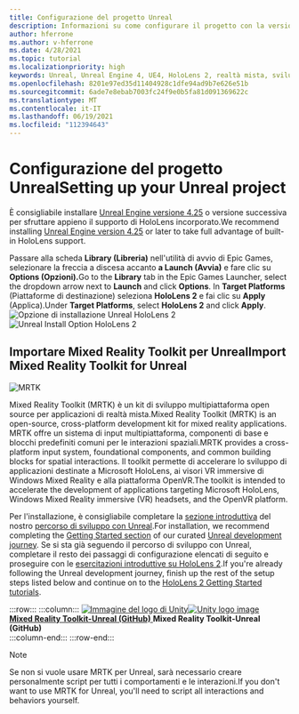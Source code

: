```yaml
---
title: Configurazione del progetto Unreal
description: Informazioni su come configurare il progetto con la versione più recente di Unreal Engine e dello strumento di funzionalità di realtà mista.
author: hferrone
ms.author: v-hferrone
ms.date: 4/28/2021
ms.topic: tutorial
ms.localizationpriority: high
keywords: Unreal, Unreal Engine 4, UE4, HoloLens 2, realtà mista, sviluppo, funzionalità, nuovo progetto, emulatore, documentazione, guide, ologrammi, sviluppo di giochi, visore VR di realtà mista, visore VR di realtà mista windows, visore VR di realtà virtuale
ms.openlocfilehash: 8201e97ed35d11404928c1dfe94ad9b7e626e51b
ms.sourcegitcommit: 6ade7e8ebab7003fc24f9e0b5fa81d091369622c
ms.translationtype: MT
ms.contentlocale: it-IT
ms.lasthandoff: 06/19/2021
ms.locfileid: "112394643"
---
```

# <a name="setting-up-your-unreal-project"></a><span data-ttu-id="e9a75-104">Configurazione del progetto Unreal</span><span class="sxs-lookup"><span data-stu-id="e9a75-104">Setting up your Unreal project</span></span>

<span data-ttu-id="e9a75-105">È consigliabile installare [Unreal Engine versione 4.25](https://docs.unrealengine.com//GettingStarted/Installation/index.html) o versione successiva per sfruttare appieno il supporto di HoloLens incorporato.</span><span class="sxs-lookup"><span data-stu-id="e9a75-105">We recommend installing [Unreal Engine version 4.25](https://docs.unrealengine.com//GettingStarted/Installation/index.html) or later to take full advantage of built-in HoloLens support.</span></span>

<span data-ttu-id="e9a75-106">Passare alla scheda **Library (Libreria)** nell'utilità di avvio di Epic Games, selezionare la freccia a discesa accanto **a Launch (Avvia)** e fare clic su **Options (Opzioni).**</span><span class="sxs-lookup"><span data-stu-id="e9a75-106">Go to the **Library** tab in the Epic Games Launcher, select the dropdown arrow next to **Launch** and click **Options**.</span></span> <span data-ttu-id="e9a75-107">In **Target Platforms** (Piattaforme di destinazione) seleziona **HoloLens 2** e fai clic su **Apply** (Applica).</span><span class="sxs-lookup"><span data-stu-id="e9a75-107">Under **Target Platforms**, select **HoloLens 2** and click **Apply**.</span></span>
<span data-ttu-id="e9a75-108">![Opzione di installazione Unreal HoloLens 2](../images/Unreal_Install_Option_HoloLens2.png)</span><span class="sxs-lookup"><span data-stu-id="e9a75-108">![Unreal Install Option HoloLens 2](../images/Unreal_Install_Option_HoloLens2.png)</span></span>

## <a name="import-mixed-reality-toolkit-for-unreal"></a><span data-ttu-id="e9a75-109">Importare Mixed Reality Toolkit per Unreal</span><span class="sxs-lookup"><span data-stu-id="e9a75-109">Import Mixed Reality Toolkit for Unreal</span></span>

![MRTK](../../design/images/MRTK_UX_Hero.png)

<span data-ttu-id="e9a75-111">Mixed Reality Toolkit (MRTK) è un kit di sviluppo multipiattaforma open source per applicazioni di realtà mista.</span><span class="sxs-lookup"><span data-stu-id="e9a75-111">Mixed Reality Toolkit (MRTK) is an open-source, cross-platform development kit for mixed reality applications.</span></span> <span data-ttu-id="e9a75-112">MRTK offre un sistema di input multipiattaforma, componenti di base e blocchi predefiniti comuni per le interazioni spaziali.</span><span class="sxs-lookup"><span data-stu-id="e9a75-112">MRTK provides a cross-platform input system, foundational components, and common building blocks for spatial interactions.</span></span> <span data-ttu-id="e9a75-113">Il toolkit permette di accelerare lo sviluppo di applicazioni destinate a Microsoft HoloLens, ai visori VR immersive di Windows Mixed Reality e alla piattaforma OpenVR.</span><span class="sxs-lookup"><span data-stu-id="e9a75-113">The toolkit is intended to accelerate the development of applications targeting Microsoft HoloLens, Windows Mixed Reality immersive (VR) headsets, and the OpenVR platform.</span></span>

<span data-ttu-id="e9a75-114">Per l'installazione, è consigliabile completare la [sezione introduttiva](unreal-development-overview.md#1-getting-started) del nostro [percorso di sviluppo con Unreal](unreal-development-overview.md).</span><span class="sxs-lookup"><span data-stu-id="e9a75-114">For installation, we recommend completing the [Getting Started section](unreal-development-overview.md#1-getting-started) of our curated [Unreal development journey](unreal-development-overview.md).</span></span> <span data-ttu-id="e9a75-115">Se si sta già seguendo il percorso di sviluppo con Unreal, completare il resto dei passaggi di configurazione elencati di seguito e proseguire con le [esercitazioni introduttive su HoloLens 2](tutorials/unreal-uxt-ch1.md).</span><span class="sxs-lookup"><span data-stu-id="e9a75-115">If you're already following the Unreal development journey, finish up the rest of the setup steps listed below and continue on to the [HoloLens 2 Getting Started tutorials](tutorials/unreal-uxt-ch1.md).</span></span>

:::row:::
    :::column:::
        <span data-ttu-id="e9a75-116"><a href="https://github.com/Microsoft/MixedRealityToolkit-Unreal" target="_blank">![Immagine del logo di Unity](../images/MRTK-Unreal-Banner.png)</span><span class="sxs-lookup"><span data-stu-id="e9a75-116"><a href="https://github.com/Microsoft/MixedRealityToolkit-Unreal" target="_blank">![Unity logo image](../images/MRTK-Unreal-Banner.png)</span></span><br><span data-ttu-id="e9a75-117">**Mixed Reality Toolkit-Unreal (GitHub)** </a></span><span class="sxs-lookup"><span data-stu-id="e9a75-117">**Mixed Reality Toolkit-Unreal (GitHub)**</a></span></span><br>
    :::column-end:::
:::row-end:::

> [!NOTE]
> <span data-ttu-id="e9a75-118">Se non si vuole usare MRTK per Unreal, sarà necessario creare personalmente script per tutti i comportamenti e le interazioni.</span><span class="sxs-lookup"><span data-stu-id="e9a75-118">If you don't want to use MRTK for Unreal, you'll need to script all interactions and behaviors yourself.</span></span>